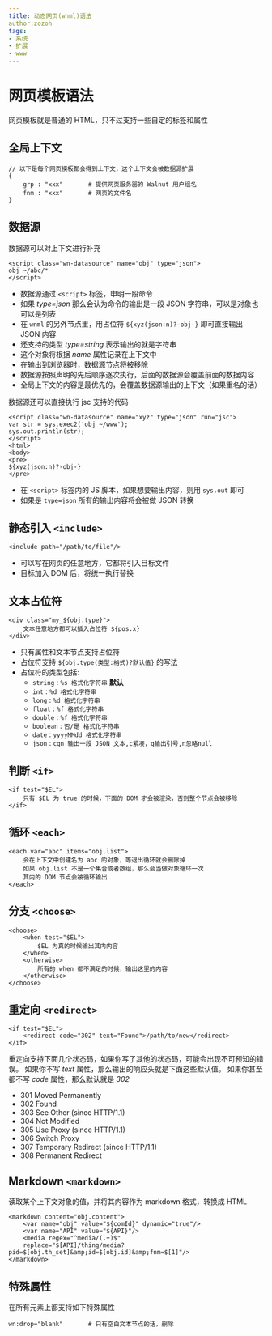 ```yaml
---
title: 动态网页(wnml)语法
author:zozoh
tags:
- 系统
- 扩展
- www
---
```


# 网页模板语法

网页模板就是普通的 HTML，只不过支持一些自定的标签和属性

## 全局上下文

```
// 以下是每个网页模板都会得到上下文，这个上下文会被数据源扩展
{
    grp : "xxx"       # 提供网页服务器的 Walnut 用户组名
    fnm : "xxx"       # 网页的文件名
}
```

## 数据源

数据源可以对上下文进行补充

```
<script class="wn-datasource" name="obj" type="json">
obj ~/abc/*
</script>
```

* 数据源通过 `<script>` 标签，申明一段命令
* 如果 *type=json* 那么会认为命令的输出是一段 JSON 字符串，可以是对象也可以是列表
* 在 `wnml` 的另外节点里，用占位符 `${xyz(json:n)?-obj-}` 即可直接输出 JSON 内容
* 还支持的类型 *type=string* 表示输出的就是字符串
* 这个对象将根据 *name* 属性记录在上下文中
* 在输出到浏览器时，数据源节点将被移除
* 数据源按照声明的先后顺序逐次执行，后面的数据源会覆盖前面的数据内容
* 全局上下文的内容是最优先的，会覆盖数据源输出的上下文（如果重名的话）

数据源还可以直接执行 jsc 支持的代码

```
<script class="wn-datasource" name="xyz" type="json" run="jsc">
var str = sys.exec2('obj ~/www');
sys.out.println(str);
</script>
<html>
<body>
<pre>
${xyz(json:n)?-obj-}
</pre>
```

* 在 `<script>` 标签内的 JS 脚本，如果想要输出内容，则用 `sys.out` 即可
* 如果是 `type=json` 所有的输出内容将会被做 JSON 转换

## 静态引入 `<include>`

```
<include path="/path/to/file"/>
```

* 可以写在网页的任意地方，它都将引入目标文件
* 目标加入 DOM 后，将统一执行替换

## 文本占位符

```
<div class="my_${obj.type}">
    文本任意地方都可以插入占位符 ${pos.x} 
</div>
```

* 只有属性和文本节点支持占位符
* 占位符支持 `${obj.type(类型:格式)?默认值}` 的写法
* 占位符的类型包括:
    - `string` : `%s 格式化字符串` **默认**
    - `int` : `%d 格式化字符串`
    - `long` : `%d 格式化字符串`
    - `float` : `%f 格式化字符串`
    - `double` : `%f 格式化字符串`
    - `boolean` : `否/是 格式化字符串`
    - `date`  : `yyyyMMdd 格式化字符串`
    - `json` : `cqn 输出一段 JSON 文本,c紧凑，q输出引号,n忽略null`

## 判断 `<if>`

```
<if test="$EL">
    只有 $EL 为 true 的时候，下面的 DOM 才会被渲染，否则整个节点会被移除
</if>
```

## 循环 `<each>`

```
<each var="abc" items="obj.list">
    会在上下文中创建名为 abc 的对象，等退出循环就会删除掉
    如果 obj.list 不是一个集合或者数组，那么会当做对象循环一次
    其内的 DOM 节点会被循环输出
</each>
```

## 分支 `<choose>`

```
<choose>
    <when test="$EL">
        $EL 为真的时候输出其内内容
    </when>
    <otherwise>
        所有的 when 都不满足的时候，输出这里的内容
    </otherwise>
</choose>
```

## 重定向 `<redirect>`

```
<if test="$EL">
    <redirect code="302" text="Found">/path/to/new</redirect>
</if>
```

重定向支持下面几个状态码，如果你写了其他的状态码，可能会出现不可预知的错误。
如果你不写 *text* 属性，那么输出的响应头就是下面这些默认值。
如果你甚至都不写 *code* 属性，那么默认就是 *302*

* 301 Moved Permanently
* 302 Found
* 303 See Other (since HTTP/1.1)
* 304 Not Modified 
* 305 Use Proxy (since HTTP/1.1)
* 306 Switch Proxy
* 307 Temporary Redirect (since HTTP/1.1)
* 308 Permanent Redirect

## Markdown `<markdown>`

读取某个上下文对象的值，并将其内容作为 markdown 格式，转换成 HTML

```
<markdown content="obj.content">
    <var name="obj" value="${comId}" dynamic="true"/>
    <var name="API" value="${API}"/>
    <media regex="^media/(.+)$" 
    replace="$[API]/thing/media?pid=$[obj.th_set]&amp;id=$[obj.id]&amp;fnm=$[1]"/>
</markdown>
```

## 特殊属性

在所有元素上都支持如下特殊属性

```
wn:drop="blank"       # 只有空白文本节点的话，删除
```





